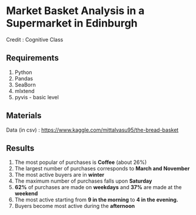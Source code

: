 # Market Basket Analysis in a Supermarket in Edinburgh
Credit : Cognitive Class

## Requirements
1. Python
2. Pandas
3. SeaBorn
4. mlxtend
5. pyvis - basic level

## Materials
Data (in csv) : https://www.kaggle.com/mittalvasu95/the-bread-basket

## Results
1. The most popular of purchases is **Coffee** (about 26%)
2. The largest number of purchases corresponds to **March and November**
3. The most active buyers are in **winter**
4. The maximum number of purchases falls upon **Saturday**
5. **62%** of purchases are made on **weekdays** and **37%** are made at the **weekend**
6. The most active starting from **9 in the morning** to **4 in the evening.**
7. Buyers become most active during the **afternoon**
